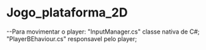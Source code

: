 # Jogo_plataforma_2D

--Para movimentar o player:
"InputManager.cs" classe nativa de C#;
"PlayerBEhaviour.cs" responsavel pelo player;
